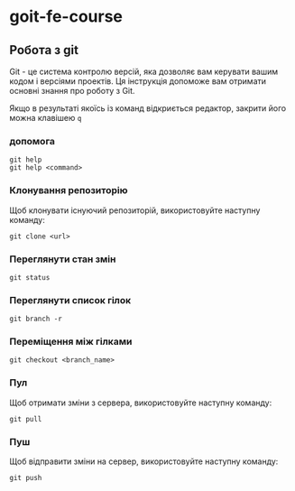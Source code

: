 # goit-fe-course

## Робота з git

Git - це система контролю версій, яка дозволяє вам керувати вашим кодом і версіями проектів. Ця інструкція допоможе вам отримати основні знання про роботу з Git.

Якщо в результаті якоїсь із команд відкриється редактор, закрити його можна клавішею `q`

### допомога

```
git help
git help <command>
```

### Клонування репозиторію

Щоб клонувати існуючий репозиторій, використовуйте наступну команду:

```
git clone <url>
```

### Переглянути стан змін

```
git status
```

### Переглянути список гілок

```
git branch -r
```

### Переміщення між гілками

```
git checkout <branch_name>
```

### Пул

Щоб отримати зміни з сервера, використовуйте наступну команду:

```
git pull
```

### Пуш

Щоб відправити зміни на сервер, використовуйте наступну команду:

```
git push
```